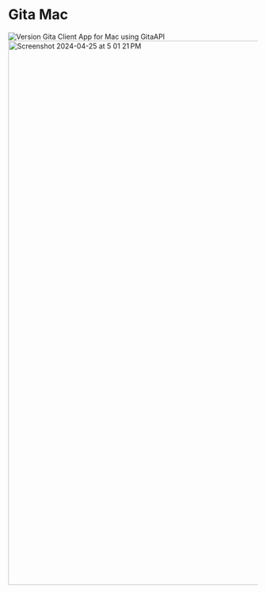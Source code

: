 # Gita Mac
<img  alt="Version"  src="https://img.shields.io/badge/version-0.1-blue.svg?cacheSeconds=2592000"  />
Gita Client App for Mac using GitaAPI


<img width="1097" alt="Screenshot 2024-04-25 at 5 01 21 PM" src="https://github.com/shubhankartrivedi/GitaMac/assets/78972053/6d97e5ee-1827-4958-90a8-e0fd004d0bcd">

